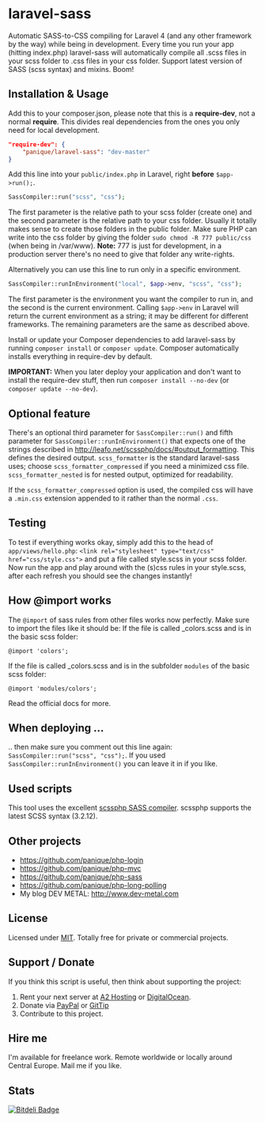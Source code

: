 laravel-sass
============

Automatic SASS-to-CSS compiling for Laravel 4 (and any other framework by the way) while being in development.
Every time you run your app (hitting index.php) laravel-sass will automatically compile all .scss files in your scss
folder to .css files in your css folder. Support latest version of SASS (scss syntax) and mixins. Boom!

## Installation & Usage

Add this to your composer.json, please note that this is a **require-dev**, not a normal **require**. This divides
real dependencies from the ones you only need for local development.

```json
"require-dev": {
    "panique/laravel-sass": "dev-master"
}
```

Add this line into your `public/index.php` in Laravel, right **before** `$app->run();`.

```php
SassCompiler::run("scss", "css");
```

The first parameter is the relative path to your scss folder (create one) and the second parameter is the relative
path to your css folder. Usually it totally makes sense to create those folders in the public folder.
Make sure PHP can write into the css folder by giving the folder
`sudo chmod -R 777 public/css` (when being in /var/www).
**Note:** 777 is just for development, in a production server there's no need to give that folder any write-rights.

Alternatively you can use this line to run only in a specific environment.

```php
SassCompiler::runInEnvironment("local", $app->env, "scss", "css");
```

The first parameter is the environment you want the compiler to run in, and the second is the current environment. Calling `$app->env` in Laravel will return the current environment as a string; it may be different for different frameworks. The remaining parameters are the same as described above.

Install or update your Composer dependencies to add laravel-sass by running `composer install` or `composer update`.
Composer automatically installs everything in require-dev by default.

**IMPORTANT:** When you later deploy your application and don't want to install the require-dev stuff, then run
`composer install --no-dev` (or `composer update --no-dev`).

## Optional feature

There's an optional third parameter for `SassCompiler::run()` and fifth parameter for `SassCompiler::runInEnvironment()` that expects one of the strings described in http://leafo.net/scssphp/docs/#output_formatting. This defines the desired output. `scss_formatter` is the standard laravel-sass uses; choose `scss_formatter_compressed` if you need a minimized css file. `scss_formatter_nested` is for nested output, optimized for readability.

If the `scss_formatter_compressed` option is used, the compiled css will have a `.min.css` extension appended to it rather than the normal `.css`.

## Testing

To test if everything works okay, simply add this to the head of `app/views/hello.php`:
`<link rel="stylesheet" type="text/css" href="css/style.css">` and put a file called style.scss in your scss folder.
Now run the app and play around with the (s)css rules in your style.scss, after each refresh you should see the changes
instantly!

## How @import works

The `@import` of sass rules from other files works now perfectly. Make sure to import the files like it should be:
If the file is called _colors.scss and is in the basic scss folder:
```
@import 'colors';
```
If the file is called _colors.scss and is in the subfolder `modules` of the basic scss folder:
```
@import 'modules/colors';
```
Read the official docs for more.

## When deploying ...

.. then make sure you comment out this line again: `SassCompiler::run("scss", "css");`. If you used `SassCompiler::runInEnvironment()` you can leave it in if you like.

## Used scripts

This tool uses the excellent [scssphp SASS compiler](http://leafo.net/scssphp/).
scssphp supports the latest SCSS syntax (3.2.12).

## Other projects

- https://github.com/panique/php-login
- https://github.com/panique/php-mvc
- https://github.com/panique/php-sass
- https://github.com/panique/php-long-polling
- My blog DEV METAL: http://www.dev-metal.com

## License

Licensed under [MIT](http://www.opensource.org/licenses/mit-license.php). Totally free for private or commercial
projects.

## Support / Donate

If you think this script is useful, then think about supporting the project:

1. Rent your next server at [A2 Hosting](http://www.a2hosting.com/4471.html) or
[DigitalOcean](https://www.digitalocean.com/?refcode=40d978532a20).
2. Donate via [PayPal](https://www.paypal.com/cgi-bin/webscr?cmd=_s-xclick&hosted_button_id=P5YLUK4MW3LDG)
   or [GitTip](https://www.gittip.com/Panique/)
3. Contribute to this project.

## Hire me

I'm available for freelance work. Remote worldwide or locally around Central Europe. Mail me if you like.

## Stats

[![Bitdeli Badge](https://d2weczhvl823v0.cloudfront.net/panique/laravel-sass/trend.png)](https://bitdeli.com/free "Bitdeli Badge")

